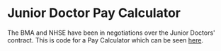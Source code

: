 # Junior Doctor Pay Calculator

The BMA and NHSE have been in negotiations over the Junior Doctors' contract.
This is code for a Pay Calculator which can be seen [here](https://dannyjnwong.shinyapps.io/JDPayCalc).